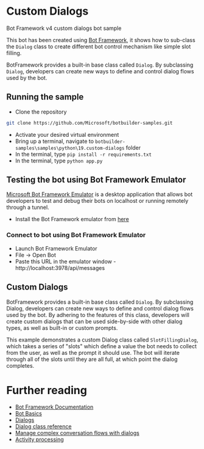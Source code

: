 # Custom Dialogs

Bot Framework v4 custom dialogs bot sample

This bot has been created using [Bot Framework](https://dev.botframework.com), it shows how to sub-class the `Dialog` class to create different bot control mechanism like simple slot filling.

BotFramework provides a built-in base class called `Dialog`. By subclassing `Dialog`, developers can create new ways to define and control dialog flows used by the bot.

## Running the sample
- Clone the repository
```bash
git clone https://github.com/Microsoft/botbuilder-samples.git
```
- Activate your desired virtual environment
- Bring up a terminal, navigate to `botbuilder-samples\samples\python\19.custom-dialogs` folder
- In the terminal, type `pip install -r requirements.txt`
- In the terminal, type `python app.py`

## Testing the bot using Bot Framework Emulator
[Microsoft Bot Framework Emulator](https://github.com/microsoft/botframework-emulator) is a desktop application that allows bot developers to test and debug their bots on localhost or running remotely through a tunnel.

- Install the Bot Framework emulator from [here](https://github.com/Microsoft/BotFramework-Emulator/releases)

### Connect to bot using Bot Framework Emulator
- Launch Bot Framework Emulator
- File -> Open Bot
- Paste this URL in the emulator window - http://localhost:3978/api/messages

## Custom Dialogs

BotFramework provides a built-in base class called `Dialog`. By subclassing Dialog, developers
can create new ways to define and control dialog flows used by the bot. By adhering to the
features of this class, developers will create custom dialogs that can be used side-by-side
with other dialog types, as well as built-in or custom prompts.

This example demonstrates a custom Dialog class called `SlotFillingDialog`, which takes a
series of "slots" which define a value the bot needs to collect from the user, as well
as the prompt it should use. The bot will iterate through all of the slots until they are
all full, at which point the dialog completes.

# Further reading

- [Bot Framework Documentation](https://docs.botframework.com)
- [Bot Basics](https://docs.microsoft.com/azure/bot-service/bot-builder-basics?view=azure-bot-service-4.0)
- [Dialogs](https://docs.microsoft.com/en-us/azure/bot-service/bot-builder-concept-dialog?view=azure-bot-service-4.0)
- [Dialog class reference](https://docs.microsoft.com/en-us/javascript/api/botbuilder-dialogs/dialog)
- [Manage complex conversation flows with dialogs](https://docs.microsoft.com/en-us/azure/bot-service/bot-builder-dialog-manage-complex-conversation-flow?view=azure-bot-service-4.0)
- [Activity processing](https://docs.microsoft.com/en-us/azure/bot-service/bot-builder-concept-activity-processing?view=azure-bot-service-4.0)
